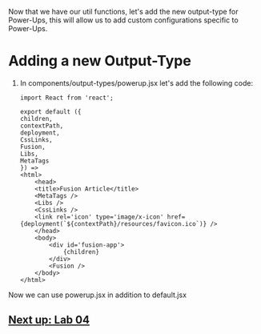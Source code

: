 
Now that we have our util functions, let's add the new output-type for Power-Ups, this will allow us to add custom configurations specific to Power-Ups.

# Adding a new Output-Type


1. In components/output-types/powerup.jsx let's add the following code:


    ```
    import React from 'react';

    export default ({
    children,
    contextPath,
    deployment,
    CssLinks,
    Fusion,
    Libs,
    MetaTags
    }) =>
    <html>
        <head>
        <title>Fusion Article</title>
        <MetaTags />
        <Libs />
        <CssLinks />
        <link rel='icon' type='image/x-icon' href={deployment(`${contextPath}/resources/favicon.ico`)} />
        </head>
        <body>
            <div id='fusion-app'>
                {children}
            </div>
            <Fusion />
        </body>
    </html>

    ```


Now we can use powerup.jsx in addition to default.jsx

## [Next up: Lab 04](https://github.com/arc-partners/Fusion-Training-User-Stories/tree/powerups-lab-04)
